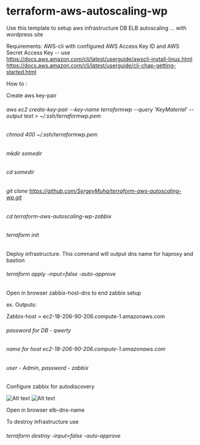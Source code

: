 # terraform-aws-autoscaling-wp
Use this template to setup aws infrastructure DB ELB autoscaling ... with wordpress site

Requirements:
AWS-cli with configured AWS Access Key ID and AWS Secret Access Key -- use https://docs.aws.amazon.com/cli/latest/userguide/awscli-install-linux.html 
https://docs.aws.amazon.com/cli/latest/userguide/cli-chap-getting-started.html

How to :

Create aws key-pair

###### aws ec2 create-key-pair --key-name terraformwp --query 'KeyMaterial' --output text > ~/.ssh/terraformwp.pem

###### chmod 400 ~/.ssh/terraformwp.pem

###### mkdir somedir

###### cd somedir

###### git clone https://github.com/SergeyMuha/terraform-aws-autoscaling-wp.git

###### cd terraform-aws-autoscaling-wp-zabbix

###### terraform init

Deploy infrastructure. This command will output dns name for haproxy and bastion 

###### terraform apply -input=false -auto-approve

Open in  browser  zabbix-host-dns to end zabbix setup

ex.
Outputs:

Zabbix-host = ec2-18-206-90-206.compute-1.amazonaws.com
 
###### password for DB - qwerty
###### name for host ec2-18-206-90-206.compute-1.amazonaws.com
###### user - Admin, password - zabbix

Configure zabbix for autodiscovery

![Alt text](https://www.kinokut.com/wp-content/uploads/2018/05/Capture1.png "Step 1")
![Alt text](https://www.kinokut.com/wp-content/uploads/2018/05/Capture2.png "Step 2")

Open in browser  elb-dns-name 

To destroy infrastructure use 

###### terraform destroy -input=false -auto-approve

